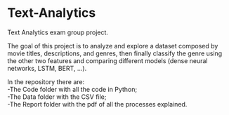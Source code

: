 # Text-Analytics
Text Analytics exam group project.

The goal of this project is to analyze and explore a dataset composed by movie titles, descriptions, and genres, then finally classify the genre using the other two features and comparing different models (dense neural networks, LSTM, BERT, ...).

In the repository there are:<br>
-The Code folder with all the code in Python;<br>
-The Data folder with the CSV file;<br>
-The Report folder with the pdf of all the processes explained.

